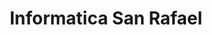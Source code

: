 ---
title: "Informatica San Rafael"
url: /fernando-de-la-mora/informatica-san-rafael/
shop: Computer
---
